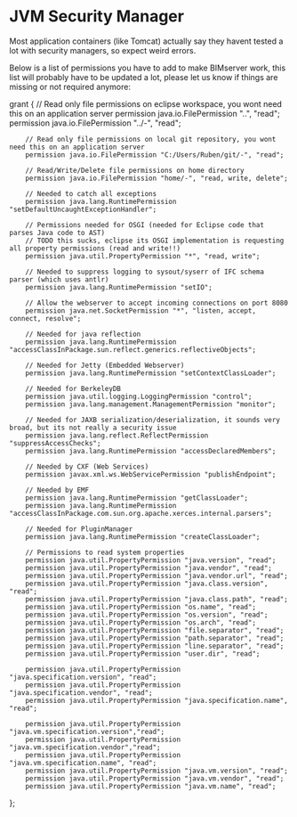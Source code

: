 # JVM Security Manager

Most application containers (like Tomcat) actually say they havent tested a lot with security managers, so expect weird errors.

Below is a list of permissions you have to add to make BIMserver work, this list will probably have to be updated a lot, please let us know if things are missing or not required anymore:

grant { 
        // Read only file permissions on eclipse workspace, you wont need this on an application server
        permission java.io.FilePermission "..", "read";
        permission java.io.FilePermission "../-", "read";

        // Read only file permissions on local git repository, you wont need this on an application server
        permission java.io.FilePermission "C:/Users/Ruben/git/-", "read";

        // Read/Write/Delete file permissions on home directory
        permission java.io.FilePermission "home/-", "read, write, delete";

        // Needed to catch all exceptions
        permission java.lang.RuntimePermission "setDefaultUncaughtExceptionHandler";

        // Permissions needed for OSGI (needed for Eclipse code that parses Java code to AST)
        // TODO this sucks, eclipse its OSGI implementation is requesting all property permissions (read and write!!)
        permission java.util.PropertyPermission "*", "read, write";

        // Needed to suppress logging to sysout/syserr of IFC schema parser (which uses antlr)
        permission java.lang.RuntimePermission "setIO";

        // Allow the webserver to accept incoming connections on port 8080
        permission java.net.SocketPermission "*", "listen, accept, connect, resolve";

        // Needed for java reflection
        permission java.lang.RuntimePermission "accessClassInPackage.sun.reflect.generics.reflectiveObjects";

        // Needed for Jetty (Embedded Webserver)
        permission java.lang.RuntimePermission "setContextClassLoader";

        // Needed for BerkeleyDB
        permission java.util.logging.LoggingPermission "control";
        permission java.lang.management.ManagementPermission "monitor";
        
        // Needed for JAXB serialization/deserialization, it sounds very broad, but its not really a security issue
        permission java.lang.reflect.ReflectPermission "suppressAccessChecks";
        permission java.lang.RuntimePermission "accessDeclaredMembers";
        
        // Needed by CXF (Web Services)
        permission javax.xml.ws.WebServicePermission "publishEndpoint";
        
        // Needed by EMF
        permission java.lang.RuntimePermission "getClassLoader";
        permission java.lang.RuntimePermission "accessClassInPackage.com.sun.org.apache.xerces.internal.parsers";

        // Needed for PluginManager
        permission java.lang.RuntimePermission "createClassLoader";

        // Permissions to read system properties
        permission java.util.PropertyPermission "java.version", "read";
        permission java.util.PropertyPermission "java.vendor", "read";
        permission java.util.PropertyPermission "java.vendor.url", "read";
        permission java.util.PropertyPermission "java.class.version", "read";
        permission java.util.PropertyPermission "java.class.path", "read";
        permission java.util.PropertyPermission "os.name", "read";
        permission java.util.PropertyPermission "os.version", "read";
        permission java.util.PropertyPermission "os.arch", "read";
        permission java.util.PropertyPermission "file.separator", "read";
        permission java.util.PropertyPermission "path.separator", "read";
        permission java.util.PropertyPermission "line.separator", "read";
        permission java.util.PropertyPermission "user.dir", "read";
        
        permission java.util.PropertyPermission "java.specification.version", "read";
        permission java.util.PropertyPermission "java.specification.vendor", "read";
        permission java.util.PropertyPermission "java.specification.name", "read";
        
        permission java.util.PropertyPermission "java.vm.specification.version","read";
        permission java.util.PropertyPermission "java.vm.specification.vendor","read";
        permission java.util.PropertyPermission "java.vm.specification.name", "read";
        permission java.util.PropertyPermission "java.vm.version", "read";
        permission java.util.PropertyPermission "java.vm.vendor", "read";
        permission java.util.PropertyPermission "java.vm.name", "read";
};